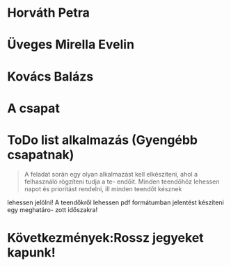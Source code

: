 # Horváth Petra 
# Üveges Mirella Evelin
# Kovács Balázs 
# A csapat 
# ToDo list alkalmazás (Gyengébb csapatnak)

> A feladat során egy olyan alkalmazást kell elkészíteni, ahol a felhasználó rögzíteni tudja a te-
endőit. Minden teendőhöz lehessen napot és prioritást rendelni, ill minden teendőt késznek

lehessen jelölni! A teendőkről lehessen pdf formátumban jelentést készíteni egy meghatáro-
zott időszakra!

# Következmények:Rossz jegyeket kapunk!

